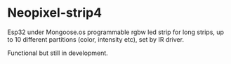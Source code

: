 # Neopixel-strip4
Esp32 under Mongoose.os programmable rgbw led strip for long strips, 
up to 10 different partitions (color, intensity etc), set by IR driver.

Functional but still in development.
